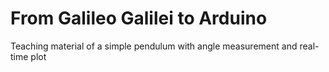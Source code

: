 # From Galileo Galilei to Arduino
Teaching material of a simple pendulum with angle measurement and real-time plot
